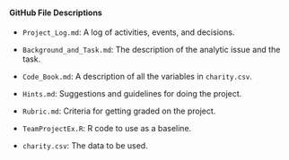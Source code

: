 #### GitHub File Descriptions

* `Project_Log.md`: A log of activities, events, and decisions.

* `Background_and_Task.md`: The description of the analytic issue and the task.  

* `Code_Book.md`: A description of all the variables in `charity.csv`.

* `Hints.md`: Suggestions and guidelines for doing the project.

* `Rubric.md`: Criteria for getting graded on the project.

* `TeamProjectEx.R`: R code to use as a baseline.
 
* `charity.csv`: The data to be used. 

